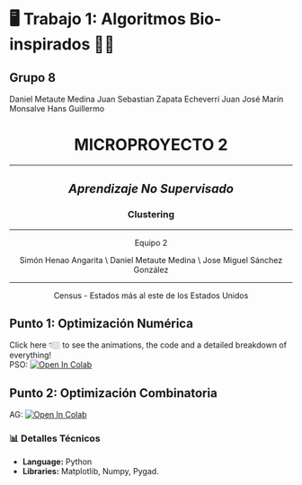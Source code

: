 # 🖥️  **Trabajo 1: Algoritmos Bio-inspirados** 🐍🧬
## **Grupo 8**
Daniel Metaute Medina
Juan Sebastian Zapata Echeverrí
Juan José Marín Monsalve
Hans Guillermo 

<center>

# **MICROPROYECTO 2**  

---
## *Aprendizaje No Supervisado*
### Clustering



---

Equipo 2

Simón Henao Angarita \\
Daniel Metaute Medina \\
Jose Miguel Sánchez González

---
Census - Estados más al este de los Estados Unidos


</center>

## Punto 1: Optimización Numérica
Click here 👇🏼 to see the animations, the code and a detailed breakdown of everything!  
PSO: <a href="https://colab.research.google.com/github/metaute73/Trabajo-01-RNA-corregido/blob/main/Punto_1_Optimizaci%C3%B3n_Num%C3%A9rica/Particle_Swarm_Optimization_(PSO).ipynb" target="_parent"><img src="https://colab.research.google.com/assets/colab-badge.svg" alt="Open In Colab"/></a>
## Punto 2: Optimización Combinatoria
AG: <a href="https://colab.research.google.com/github/metaute73/Trabajo-01-RNA-corregido/blob/main/Punto_2_Optimizaci%C3%B3n_Combinatoria/Algoritmo_Gen%C3%A9tico.ipynb" target="_parent"><img src="https://colab.research.google.com/assets/colab-badge.svg" alt="Open In Colab"/></a>

### 📊 **Detalles Técnicos**
- **Language:** Python
- **Libraries:** Matplotlib, Numpy, Pygad.
